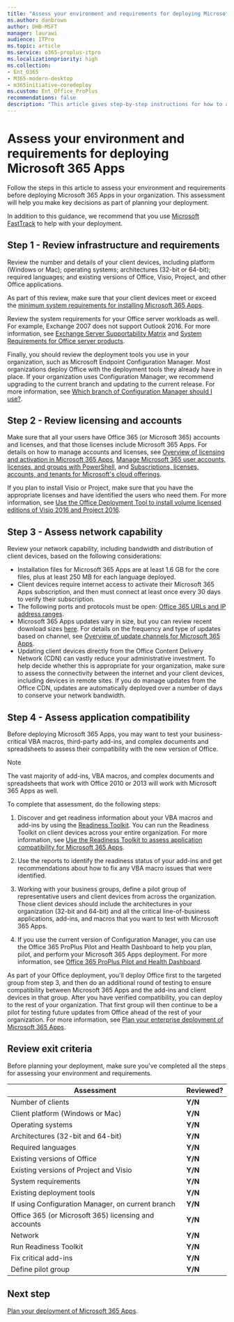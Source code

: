 ```yaml
---
title: "Assess your environment and requirements for deploying Microsoft 365 Apps"
ms.author: danbrown
author: DHB-MSFT
manager: laurawi
audience: ITPro
ms.topic: article
ms.service: o365-proplus-itpro
ms.localizationpriority: high
ms.collection: 
- Ent_O365
- M365-modern-desktop
- m365initiative-coredeploy
ms.custom: Ent_Office_ProPlus
recommendations: false
description: "This article gives step-by-step instructions for how to assess your environment and requirements before deploying Microsoft 365 Apps.  The article is intended for administrators in enterprise environments working with hundreds or thousands of computers."
---
```


# Assess your environment and requirements for deploying Microsoft 365 Apps

Follow the steps in this article to assess your environment and requirements before deploying Microsoft 365 Apps in your organization. This assessment will help you make key decisions as part of planning your deployment. 

In addition to this guidance, we recommend that you use [Microsoft FastTrack](https://fasttrack.microsoft.com/office) to help with your deployment.

## Step 1 - Review infrastructure and requirements

Review the number and details of your client devices, including platform (Windows or Mac); operating systems; architectures (32-bit or 64-bit); required languages; and existing versions of Office, Visio, Project, and other Office applications. 

As part of this review, make sure that your client devices meet or exceed the [minimum system requirements for installing Microsoft 365 Apps](https://products.office.com/office-resources).

Review the system requirements for your Office server workloads as well. For example, Exchange 2007 does not support Outlook 2016. For more information, see [Exchange Server Supportability Matrix](/exchange/plan-and-deploy/supportability-matrix) and [System Requirements for Office server products](https://products.office.com/office-resources).

Finally, you should review the deployment tools you use in your organization, such as Microsoft Endpoint Configuration Manager. Most organizations deploy Office with the deployment tools they already have in place. If your organization uses Configuration Manager, we recommend upgrading to the current branch and updating to the current release. For more information, see [Which branch of Configuration Manager should I use?](/mem/configmgr/core/understand/which-branch-should-i-use).

## Step 2 - Review licensing and accounts

Make sure that all your users have Office 365 (or Microsoft 365) accounts and licenses, and that those licenses include Microsoft 365 Apps. For details on how to manage accounts and licenses, see [Overview of licensing and activation in Microsoft 365 Apps](overview-licensing-activation-microsoft-365-apps.md), [Manage Microsoft 365 user accounts, licenses, and groups with PowerShell](/microsoft-365/enterprise/manage-user-accounts-and-licenses-with-microsoft-365-powershell), and [Subscriptions, licenses, accounts, and tenants for Microsoft's cloud offerings](/microsoft-365/enterprise/subscriptions-licenses-accounts-and-tenants-for-microsoft-cloud-offerings).

If you plan to install Visio or Project, make sure that you have the appropriate licenses and have identified the users who need them. For more information, see [Use the Office Deployment Tool to install volume licensed editions of Visio 2016 and Project 2016](use-the-office-deployment-tool-to-install-volume-licensed-editions-of-visio-2016.md).

## Step 3 - Assess network capability

Review your network capability, including bandwidth and distribution of client devices, based on the following considerations:

- Installation files for Microsoft 365 Apps are at least 1.6 GB for the core files, plus at least 250 MB for each language deployed. 
- Client devices require internet access to activate their Microsoft 365 Apps subscription, and then must connect at least once every 30 days to verify their subscription. 
- The following ports and protocols must be open: [Office 365 URLs and IP address ranges](/microsoft-365/enterprise/urls-and-ip-address-ranges).
- Microsoft 365 Apps updates vary in size, but you can review recent download sizes [here](/officeupdates/download-sizes-microsoft365-apps-updates). For details on the frequency and type of updates based on channel, see [Overview of update channels for Microsoft 365 Apps](overview-update-channels.md).  
- Updating client devices directly from the Office Content Delivery Network (CDN) can vastly reduce your administrative investment. To help decide whether this is appropriate for your organization, make sure to assess the connectivity between the internet and your client devices, including devices in remote sites. If you do manage updates from the Office CDN, updates are automatically deployed over a number of days to conserve your network bandwidth. 
 
## Step 4 - Assess application compatibility

Before deploying Microsoft 365 Apps, you may want to test your business-critical VBA macros, third-party add-ins, and complex documents and spreadsheets to assess their compatibility with the new version of Office.  

> [!NOTE]
> The vast majority of add-ins, VBA macros, and complex documents and spreadsheets that work with Office 2010 or 2013 will work with Microsoft 365 Apps as well. 

To complete that assessment, do the following steps:

1. Discover and get readiness information about your VBA macros and add-ins by using the [Readiness Toolkit](https://go.microsoft.com/fwlink/p/?linkid=859119). You can run the Readiness Toolkit on client devices across your entire organization. For more information, see [Use the Readiness Toolkit to assess application compatibility for Microsoft 365 Apps](readiness-toolkit-application-compatibility-microsoft-365-apps.md). 
 
2. Use the reports to identify the readiness status of your add-ins and get recommendations about how to fix any VBA macro issues that were identified.

3. Working with your business groups, define a pilot group of representative users and client devices from across the organization. Those client devices should include the architectures in your organization (32-bit and 64-bit) and all the critical line-of-business applications, add-ins, and macros that you want to test with Microsoft 365 Apps. 

4. If you use the current version of Configuration Manager, you can use the Office 365 ProPlus Pilot and Health Dashboard to help you plan, pilot, and perform your Microsoft 365 Apps deployment. For more information, see [Office 365 ProPlus Pilot and Health Dashboard](/mem/configmgr/sum/deploy-use/office-365-dashboard#bkmk_pilot).

As part of your Office deployment, you'll deploy Office first to the targeted group from step 3, and then do an additional round of testing to ensure compatibility between Microsoft 365 Apps and the add-ins and client devices in that group. After you have verified compatibility, you can deploy to the rest of your organization. That first group will then continue to be a pilot for testing future updates from Office ahead of the rest of your organization. For more information, see [Plan your enterprise deployment of Microsoft 365 Apps](plan-microsoft-365-apps.md).  

## Review exit criteria 

Before planning your deployment, make sure you've completed all the steps for assessing your environment and requirements.

|Assessment         |Reviewed?            |
|-------------------|------------------|
|Number of clients                                |**Y/N**|
|Client platform (Windows or Mac)                 |**Y/N**|
|Operating systems                                |**Y/N**|
|Architectures (32-bit and 64-bit)                |**Y/N**|
|Required languages                                 |**Y/N**|
|Existing versions of Office                        |**Y/N**|
|Existing versions of Project and Visio              |**Y/N**|
|System requirements                              |**Y/N**|
|Existing deployment tools                          |**Y/N**|
|If using Configuration Manager, on current branch  |**Y/N**|
|Office 365 (or Microsoft 365) licensing and accounts                |**Y/N**|
|Network                                          |**Y/N**|
|Run Readiness Toolkit                        |**Y/N**|
|Fix critical add-ins                        |**Y/N**|
|Define pilot group                        |**Y/N**|


## Next step

[Plan your deployment of Microsoft 365 Apps](plan-microsoft-365-apps.md).